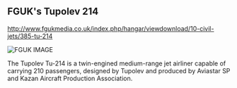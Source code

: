 FGUK's Tupolev 214
--------------------

http://www.fgukmedia.co.uk/index.php/hangar/viewdownload/10-civil-jets/385-tu-214

![FGUK IMAGE](http://www.fguk.eu/images/jdownloads/screenshots/tu-214.jpg)

The Tupolev Tu-214 is a twin-engined medium-range jet airliner capable of
carrying 210 passengers, designed by Tupolev and produced by Aviastar SP and
Kazan Aircraft Production Association.

